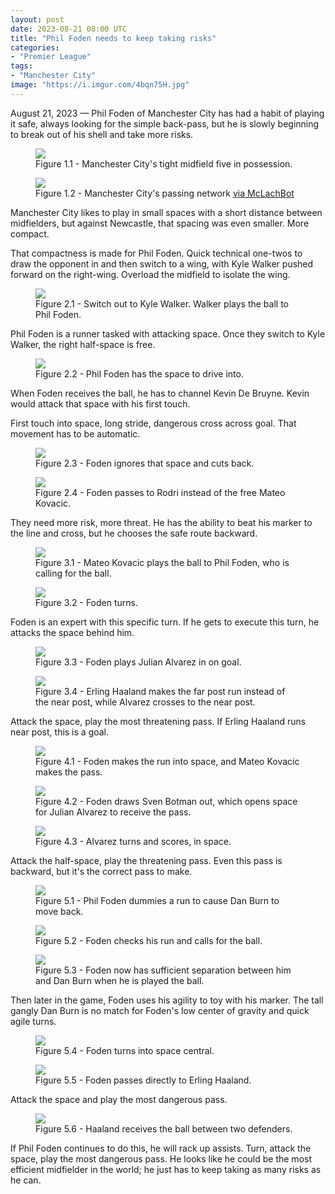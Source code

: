 ```yaml
---
layout: post
date: 2023-08-21 08:00 UTC
title: "Phil Foden needs to keep taking risks"
categories:
- "Premier League"
tags:
- "Manchester City"
image: "https://i.imgur.com/4bqn75H.jpg"
---
```


August 21, 2023 — Phil Foden of Manchester City has had a habit of playing it safe, always looking for the simple back-pass, but he is slowly beginning to break out of his shell and take more risks. 

<!---more--->

<figure>
    <img src="https://i.imgur.com/7MoqAvp.jpg">
    <figcaption>Figure 1.1 - Manchester City's tight midfield five in possession.</figcaption>
</figure> 

<figure>
    <img src="https://i.imgur.com/Qq7csfB.jpg">
    <figcaption>Figure 1.2 - Manchester City's passing network <a href="https://x.com/mclachbot/status/1693042236437458965?s=46&t=YC8lQJTh43E_mBQW40Ct2g">via McLachBot</a></figcaption>
</figure> 

Manchester City likes to play in small spaces with a short distance between midfielders, but against Newcastle, that spacing was even smaller. More compact. 

That compactness is made for Phil Foden. Quick technical one-twos to draw the opponent in and then switch to a wing, with Kyle Walker pushed forward on the right-wing. Overload the midfield to isolate the wing. 

<figure>
    <img src="https://i.imgur.com/qHlRs69.jpg">
    <figcaption>Figure 2.1 - Switch out to Kyle Walker. Walker plays the ball to Phil Foden.</figcaption>
</figure> 

Phil Foden is a runner tasked with attacking space. Once they switch to Kyle Walker, the right half-space is free. 

<figure>
    <img src="https://i.imgur.com/4bqn75H.jpg">
    <figcaption>Figure 2.2 - Phil Foden has the space to drive into.</figcaption>
</figure> 

When Foden receives the ball, he has to channel Kevin De Bruyne. Kevin would attack that space with his first touch. 

First touch into space, long stride, dangerous cross across goal. That movement has to be automatic. 

<figure>
    <img src="https://i.imgur.com/hNiuzKY.jpg">
    <figcaption>Figure 2.3 - Foden ignores that space and cuts back.</figcaption>
</figure> 

<figure>
    <img src="https://i.imgur.com/OgUM6r1.jpg">
    <figcaption>Figure 2.4 - Foden passes to Rodri instead of the free Mateo Kovacic.</figcaption>
</figure> 

They need more risk, more threat. He has the ability to beat his marker to the line and cross, but he chooses the safe route backward. 

<figure>
    <img src="https://i.imgur.com/VYBhZHu.jpg">
    <figcaption>Figure 3.1 - Mateo Kovacic plays the ball to Phil Foden, who is calling for the ball.</figcaption>
</figure> 

<figure>
    <img src="https://i.imgur.com/mGOoQCH.jpg">
    <figcaption>Figure 3.2 - Foden turns.</figcaption>
</figure> 

Foden is an expert with this specific turn. If he gets to execute this turn, he attacks the space behind him. 

<figure>
    <img src="https://i.imgur.com/Pdosdts.jpg">
    <figcaption>Figure 3.3 - Foden plays Julian Alvarez in on goal.</figcaption>
</figure> 

<figure>
    <img src="https://i.imgur.com/kSBut51.jpg">
    <figcaption>Figure 3.4 - Erling Haaland makes the far post run instead of the near post, while Alvarez crosses to the near post.</figcaption>
</figure> 

Attack the space, play the most threatening pass. If Erling Haaland runs near post, this is a goal. 

<figure>
    <img src="https://i.imgur.com/hSLdB0v.jpg">
    <figcaption>Figure 4.1 - Foden makes the run into space, and Mateo Kovacic makes the pass.</figcaption>
</figure> 

<figure>
    <img src="https://i.imgur.com/kTRIyPk.jpg">
    <figcaption>Figure 4.2 - Foden draws Sven Botman out, which opens space for Julian Alvarez to receive the pass.</figcaption>
</figure> 

<figure>
    <img src="https://i.imgur.com/rAeOCuN.jpg">
    <figcaption>Figure 4.3 - Alvarez turns and scores, in space.</figcaption>
</figure> 

Attack the half-space, play the threatening pass. Even this pass is backward, but it's the correct pass to make.  

<figure>
    <img src="https://i.imgur.com/1X0R4uf.jpg">
    <figcaption>Figure 5.1 - Phil Foden dummies a run to cause Dan Burn to move back.</figcaption>
</figure> 

<figure>
    <img src="https://i.imgur.com/7zRi3O1.jpg">
    <figcaption>Figure 5.2 - Foden checks his run and calls for the ball.</figcaption>
</figure> 

<figure>
    <img src="https://i.imgur.com/xwpcTKd.jpg">
    <figcaption>Figure 5.3 - Foden now has sufficient separation between him and Dan Burn when he is played the ball.</figcaption>
</figure> 

Then later in the game, Foden uses his agility to toy with his marker. The tall gangly Dan Burn is no match for Foden's low center of gravity and quick agile turns. 

<figure>
    <img src="https://i.imgur.com/9xGw1Er.jpg">
    <figcaption>Figure 5.4 - Foden turns into space central.</figcaption>
</figure> 

<figure>
    <img src="https://i.imgur.com/PUtawVs.jpg">
    <figcaption>Figure 5.5 - Foden passes directly to Erling Haaland.</figcaption>
</figure> 

Attack the space and play the most dangerous pass.

<figure>
    <img src="https://i.imgur.com/M3UGfrR.jpg">
    <figcaption>Figure 5.6 - Haaland receives the ball between two defenders.</figcaption>
</figure> 

If Phil Foden continues to do this, he will rack up assists. Turn, attack the space, play the most dangerous pass. He looks like he could be the most efficient midfielder in the world; he just has to keep taking as many risks as he can.

